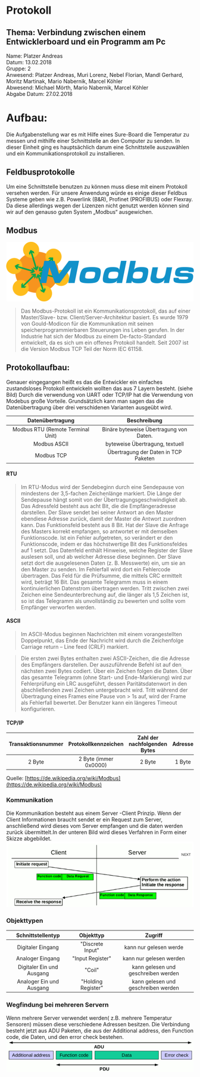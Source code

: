 # Protokoll
## Thema: Verbindung zwischen einem Entwicklerboard und ein Programm am Pc

Name: Platzer Andreas <br>
Datum: 13.02.2018 <br>
Gruppe: 2 <br>
Anwesend: Platzer Andreas, Muri Lorenz, Nebel Florian, Mandl Gerhard, Moritz Martinak, Mario Nabernik, Marcel Köhler <br>
Abwesend: Michael Mörth, Mario Nabernik, Marcel Köhler <br>
Abgabe Datum: 27.02.2018 <br>

# Aufbau:
Die Aufgabenstellung war es mit Hilfe eines Sure-Board die Temperatur zu messen und mithilfe einer Schnittstelle an den Computer zu senden. In dieser Einheit ging es hauptsächlich darum eine Schnittstelle auszuwählen und ein Kommunikationsprotokoll zu installieren.


## Feldbusprotokolle 
Um eine Schnittstelle benutzen zu können muss diese mit einem Protokoll versehen werden. Für unsere Anwendung würde es einige dieser Feldbus Systeme geben wie z.B. Powerlink (B&R), Profinet (PROFIBUS) oder Flexray. Da diese allerdings wegen der Lizenzen nicht genutzt werden können sind wir auf den genauso guten System „Modbus“ ausgewichen.

## Modbus

![Git-Commands](modbus.png)
> Das Modbus-Protokoll ist ein Kommunikationsprotokoll, das auf einer Master/Slave- bzw. Client/Server-Architektur basiert. Es wurde 1979 von Gould-Modicon für die Kommunikation mit seinen speicherprogrammierbaren Steuerungen ins Leben gerufen. In der Industrie hat sich der Modbus zu einem De-facto-Standard entwickelt, da es sich um ein offenes Protokoll handelt. Seit 2007 ist die Version Modbus TCP Teil der Norm IEC 61158. 

## Protokollaufbau:
Genauer eingegangen heißt es das die Entwickler ein einfaches zustandsloses Protokoll entwickeln wollten das aus 7 Layern besteht. (siehe Bild) 
Durch die verwendung von UART oder TCP/IP hat die Verwendung von Modebus große Vorteile. 
Grundsätzlich kann man sagen das die Datenübertragung über drei verschidenen Varianten ausgeübt wird.


|  Datenübertragung  | Beschreibung |
|:------:|:------------:|
| Modbus RTU (Remote Terminal Unit) | Binäre byteweise Übertragung von Daten.|
| Modbus ASCII | byteweise Übertragung, textuell|
| Modbus TCP | Übertragung der Daten in TCP Paketen |

#### RTU
> Im RTU-Modus wird der Sendebeginn durch eine Sendepause von mindestens der 3,5-fachen Zeichenlänge markiert. Die Länge der Sendepause hängt somit von der Übertragungsgeschwindigkeit ab. Das Adressfeld besteht aus acht Bit, die die Empfängeradresse darstellen. Der Slave sendet bei seiner Antwort an den Master ebendiese Adresse zurück, damit der Master die Antwort zuordnen kann. Das Funktionsfeld besteht aus 8 Bit. Hat der Slave die Anfrage des Masters korrekt empfangen, so antwortet er mit demselben Funktionscode. Ist ein Fehler aufgetreten, so verändert er den Funktionscode, indem er das höchstwertige Bit des Funktionsfeldes auf 1 setzt. Das Datenfeld enthält Hinweise, welche Register der Slave auslesen soll, und ab welcher Adresse diese beginnen. Der Slave setzt dort die ausgelesenen Daten (z. B. Messwerte) ein, um sie an den Master zu senden. Im Fehlerfall wird dort ein Fehlercode übertragen. Das Feld für die Prüfsumme, die mittels CRC ermittelt wird, beträgt 16 Bit. Das gesamte Telegramm muss in einem kontinuierlichen Datenstrom übertragen werden. Tritt zwischen zwei Zeichen eine Sendeunterbrechung auf, die länger als 1,5 Zeichen ist, so ist das Telegramm als unvollständig zu bewerten und sollte vom Empfänger verworfen werden.

#### ASCII
> Im ASCII-Modus beginnen Nachrichten mit einem vorangestellten Doppelpunkt, das Ende der Nachricht wird durch die Zeichenfolge Carriage return – Line feed (CRLF) markiert.

> Die ersten zwei Bytes enthalten zwei ASCII-Zeichen, die die Adresse des Empfängers darstellen. Der auszuführende Befehl ist auf den nächsten zwei Bytes codiert. Über ein Zeichen folgen die Daten. Über das gesamte Telegramm (ohne Start- und Ende-Markierung) wird zur Fehlerprüfung ein LRC ausgeführt, dessen Paritätsdatenwort in den abschließenden zwei Zeichen untergebracht wird. Tritt während der Übertragung eines Frames eine Pause von > 1s auf, wird der Frame als Fehlerfall bewertet. Der Benutzer kann ein längeres Timeout konfigurieren.

#### TCP/IP
| Transaktionsnummer | Protokollkennzeichen | Zahl der nachfolgenden Bytes | Adresse | Funktion | Daten |
|:------------------:|:--------------------:|:----------------------------:|:-------:|:--------:|:-----:|
| 2 Byte | 2 Byte (immer 0x0000) | 2 Byte | 1 Byte | 1 Byte | n Byte |

Quelle: [https://de.wikipedia.org/wiki/Modbus](https://de.wikipedia.org/wiki/Modbus)

### Kommunikation

Die Kommunikation besteht aus einem Server -Client Prinzip. Wenn der Client Informationen braucht sendet er ein Request zum Server, anschließend wird dieses vom Server empfangen und die daten werden zurück übermittelt.In der unteren Bild wird dieses Verfahren in Form einer Skizze abgebildet.
![Git-Commands](modbus2.PNG)

### Objekttypen

| Schnittstellentyp | Objekttyp | Zugriff |
|:-----------------:|:---------:|:-------:|
| Digitaler Eingang | "Discrete Input" | kann nur gelesen werde |
| Analoger Eingang | "Input Register" | kann nur gelesen werden |
| Digitaler Ein und Ausgang | "Coil" | kann gelesen und geschreiben werden |
| Analoger Ein und Ausgang | "Holding Register" | kann gelesen und geschreiben werden |

### Wegfindung bei mehreren Servern

Wenn mehrere Server verwendet werden( z.B. mehrere Temperatur Sensoren) müssen diese verschiedene Adressen besitzen. Die Verbindung besteht jetzt aus ADU Paketen, die aus der Additional address, den Function code, die Daten, und den error check bestehen.
![Git-Commands](adu_system.PNG)






